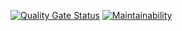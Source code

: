 [![Quality Gate Status](https://sonarcloud.io/api/project_badges/measure?project=maxwelbarno_simple-php-router&metric=alert_status)](https://sonarcloud.io/summary/new_code?id=maxwelbarno_simple-php-router)
[![Maintainability](https://api.codeclimate.com/v1/badges/fa90e806e71535c318f3/maintainability)](https://codeclimate.com/github/maxwelbarno/simple-php-router/maintainability)
